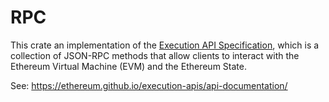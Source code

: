 # RPC

This crate an implementation of the [Execution API Specification](https://github.com/ethereum/execution-apis), which is a collection of JSON-RPC methods that allow clients to interact with the Ethereum Virtual Machine (EVM) and the Ethereum State.

See: https://ethereum.github.io/execution-apis/api-documentation/
